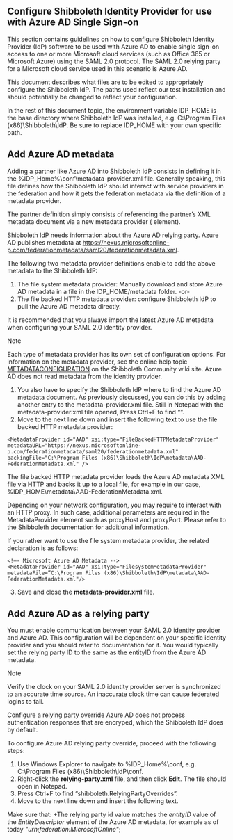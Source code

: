 ## Configure Shibboleth Identity Provider for use with Azure AD Single Sign-on
This section contains guidelines on how to configure Shibboleth Identity Provider (IdP) software to be used with Azure AD to enable single sign-on access to one or more Microsoft cloud services (such as Office 365 or Microsoft Azure) using the SAML 2.0 protocol. The SAML 2.0 relying party for a Microsoft cloud service used in this scenario is Azure AD. 

This document describes what files are to be edited to appropriately configure the Shibboleth IdP. The paths used reflect our test installation and should potentially be changed to reflect your configuration.

In the rest of this document topic, the environment variable IDP_HOME is the base directory where Shibboleth IdP was installed, e.g. C:\Program Files (x86)\Shibboleth\IdP. Be sure to replace IDP_HOME with your own specific path.


## Add Azure AD metadata
Adding a partner like Azure AD into Shibboleth IdP consists in defining it in the %IDP_Home%\conf\metadata-provider.xml file. Generally speaking, this file defines how the Shibboleth IdP should interact with service providers in the federation and how it gets the federation metadata via the definition of a metadata provider.

The partner definition simply consists of referencing the partner’s XML metadata document via a new metadata provider (<MetadataProvider> element).
  
Shibboleth IdP needs information about the Azure AD relying party. Azure AD publishes metadata at https://nexus.microsoftonline-p.com/federationmetadata/saml20/federationmetadata.xml.

The following two metadata provider definitions enable to add the above metadata to the Shibboleth IdP:
1.	The file system metadata provider: Manually download and store Azure AD metadata in a file in the IDP_HOME/metadata folder.
-or-
2.	The file backed HTTP metadata provider: configure Shibboleth IdP to pull the Azure AD metadata directly.

It is recommended that you always import the latest Azure AD metadata when configuring your SAML 2.0 identity provider.

>[!NOTE]
>Each type of metadata provider has its own set of configuration options. For information on the metadata provider, see the online help topic [METADATACONFIGURATION](https://wiki.shibboleth.net/confluence/display/IDP30/MetadataConfiguration) on the Shibboleth Community wiki site.
>Azure AD does not read metadata from the identity provider.

1.	You also have to specify the Shibboleth IdP where to find the Azure AD metadata document. As previously discussed, you can do this by adding another entry to the metadata-provider.xml file. Still in Notepad with the metadata-provider.xml file opened, Press Ctrl+F to find “</MetadataProvider>”.
2.	Move to the next line down and insert the following text to use the file backed HTTP metadata provider:

```<!—- Microsoft Azure AD Metadata -->
<MetadataProvider id="AAD" xsi:type="FileBackedHTTPMetadataProvider"
metadataURL="https://nexus.microsoftonline-p.com/federationmetadata/saml20/federationmetadata.xml" 
backingFile="C:\Program Files (x86)\Shibboleth\IdP\metadata\AAD-FederationMetadata.xml" />
```

The file backed HTTP metadata provider loads the Azure AD metadata XML file via HTTP and backs it up to a local file, for example in our case, %IDP_HOME\metadata\AAD-FederationMetadata.xml.

Depending on your network configuration, you may require to interact with an HTTP proxy. In such case, additional parameters are required in the MetadataProvider element such as proxyHost and proxyPort. Please refer to the Shibboleth documentation for additional information.

If you rather want to use the file system metadata provider, the related declaration is as follows:
```
<!—- Microsoft Azure AD Metadata -->
<MetadataProvider id="AAD" xsi:type="FilesystemMetadataProvider" 
metadataFile=”C:\Program Files (x86)\Shibboleth\IdP\metadata\AAD-FederationMetadata.xml"/>
```
3.	Save and close the **metadata-provider.xml** file.

## Add Azure AD as a relying party
You must enable communication between your SAML 2.0 identity provider and Azure AD. This configuration will be dependent on your specific identity provider and you should refer to documentation for it. You would typically set the relying party ID to the same as the entityID from the Azure AD metadata.

>[!NOTE]
>Verify the clock on your SAML 2.0 identity provider server is synchronized to an accurate time source. An inaccurate clock time can cause federated logins to fail.

Configure a relying party override
Azure AD does not process authentication responses that are encryped, which the Shibboleth IdP does by default. 

To configure Azure AD relying party override, proceed with the following steps:
1.	Use Windows Explorer to navigate to %IDP_Home%\conf, e.g. C:\Program Files (x86)\Shibboleth\IdP\conf.
2.	Right-click the **relying-party.xml** file, and then click **Edit**. The file should open in Notepad.
3.	Press Ctrl+F to find “shibboleth.RelyingPartyOverrides”.
4.	Move to the next line down and insert the following text.



Make sure that:
+The relying party id value matches the *entityID* value of the *EntityDescriptor* element of the Azure AD metadata, for example as of today *"urn:federation:MicrosoftOnline"*;

